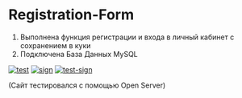# Registration-Form
1. Выполнена функция регистрации и входа в личный кабинет с сохранением в куки
2. Подключена База Данных MySQL

<a href="https://ibb.co/sQ70djf"><img src="https://i.ibb.co/P4k7vxL/test.png" alt="test" border="0"></a>
<a href="https://ibb.co/fCfqJMs"><img src="https://i.ibb.co/FB2mp6F/sign.png" alt="sign" border="0"></a>
<a href="https://ibb.co/88MtvJQ"><img src="https://i.ibb.co/5cTwpdJ/test-sign.png" alt="test-sign" border="0"></a>

(Сайт тестировался с помощью Open Server)
